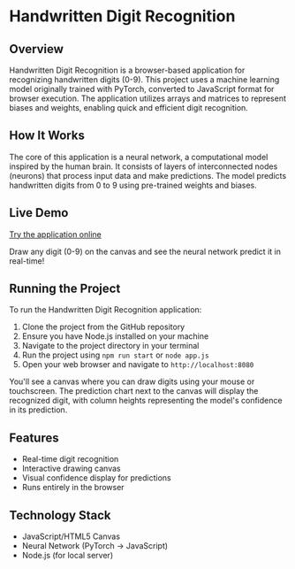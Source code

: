 # Handwritten Digit Recognition

## Overview

Handwritten Digit Recognition is a browser-based application for recognizing handwritten digits (0-9). This project uses a machine learning model originally trained with PyTorch, converted to JavaScript format for browser execution. The application utilizes arrays and matrices to represent biases and weights, enabling quick and efficient digit recognition.

## How It Works

The core of this application is a neural network, a computational model inspired by the human brain. It consists of layers of interconnected nodes (neurons) that process input data and make predictions. The model predicts handwritten digits from 0 to 9 using pre-trained weights and biases.

## Live Demo

[Try the application online](https://hoffhannisyan.github.io/handwritten-digit-recognition/)

Draw any digit (0-9) on the canvas and see the neural network predict it in real-time!

## Running the Project

To run the Handwritten Digit Recognition application:

1. Clone the project from the GitHub repository
2. Ensure you have Node.js installed on your machine
3. Navigate to the project directory in your terminal
4. Run the project using `npm run start` or `node app.js`
5. Open your web browser and navigate to `http://localhost:8080`

You'll see a canvas where you can draw digits using your mouse or touchscreen. The prediction chart next to the canvas will display the recognized digit, with column heights representing the model's confidence in its prediction.

## Features

- Real-time digit recognition
- Interactive drawing canvas
- Visual confidence display for predictions
- Runs entirely in the browser

## Technology Stack

- JavaScript/HTML5 Canvas
- Neural Network (PyTorch → JavaScript)
- Node.js (for local server)
